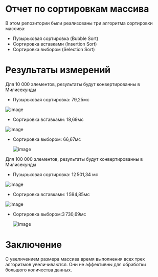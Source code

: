 # Отчет по сортировкам массива
 В этом репозитории были реализованы три алгоритма сортировки массива:
 - Пузырьковая сортировка (Bubble Sort)
 - Сортировка вставками (Insertion Sort)
 - Сортировка выбором (Selection Sort)
# Результаты измерений 
Для 10 000 элементов, результаты будут конвертированны в Милисекунды
- Пузырьковая сортировка:  79,25мс

    
 ![image](https://github.com/user-attachments/assets/fb588d33-85a5-4998-8fc0-78a515d67a68)

- Сортировка вставками:  18,69мс

    
 ![image](https://github.com/user-attachments/assets/5128283e-ac53-4582-babf-1e48d9637c3a)

- Сортировка выбором:  66,67мс


  ![image](https://github.com/user-attachments/assets/052e6646-dfab-4ce5-89cd-3a237c751d31)


Для 100 000 элементов, результаты будут конвертированны в Милисекунды

 - Пузырьковая сортировка: 12 501,34 мс

   
  ![image](https://github.com/user-attachments/assets/70935fae-d8b0-4d2b-8755-7924f06502e1)


 - Сортировка вставками: 1 594,85мс

   
  ![image](https://github.com/user-attachments/assets/4a4e4fde-0ca4-4b35-97c5-9d1e7dc00272)

 - Сортировка выбором:3 730,69мс

   
   ![image](https://github.com/user-attachments/assets/0accc688-682a-4b03-8674-1133bf4993e0)
# Заключение
С увеличением размера массива время выполнения всех трех алгоритмов увеличиваются. Они не эффективны для обработки большого количества данных.
   

